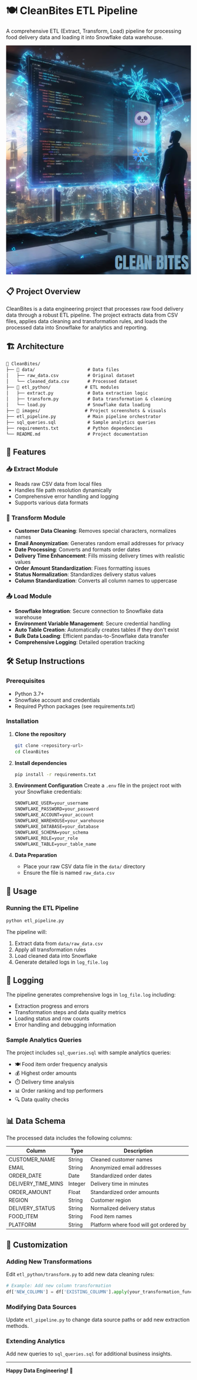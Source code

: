 # 🍽️ CleanBites ETL Pipeline

A comprehensive ETL (Extract, Transform, Load) pipeline for processing food delivery data and loading it into Snowflake data warehouse.

![Clean Bites Thumbnail](images/thumbnail/thumbnail_image.png)


## 📋 Project Overview

CleanBites is a data engineering project that processes raw food delivery data through a robust ETL pipeline. The project extracts data from CSV files, applies data cleaning and transformation rules, and loads the processed data into Snowflake for analytics and reporting.

## 🏗️ Architecture

```
📁 CleanBites/
├── 📁 data/                    # Data files
│   ├── raw_data.csv           # Original dataset
│   └── cleaned_data.csv       # Processed dataset
├── 📁 etl_python/             # ETL modules
│   ├── extract.py             # Data extraction logic
│   ├── transform.py           # Data transformation & cleaning
│   └── load.py                # Snowflake data loading
├── 📁 images/                 # Project screenshots & visuals
├── etl_pipeline.py            # Main pipeline orchestrator
├── sql_queries.sql            # Sample analytics queries
├── requirements.txt           # Python dependencies
└── README.md                  # Project documentation
```

## 🚀 Features

### 📥 **Extract Module**
- Reads raw CSV data from local files
- Handles file path resolution dynamically
- Comprehensive error handling and logging
- Supports various data formats

### 🔄 **Transform Module**
- **Customer Data Cleaning**: Removes special characters, normalizes names
- **Email Anonymization**: Generates random email addresses for privacy
- **Date Processing**: Converts and formats order dates
- **Delivery Time Enhancement**: Fills missing delivery times with realistic values
- **Order Amount Standardization**: Fixes formatting issues
- **Status Normalization**: Standardizes delivery status values
- **Column Standardization**: Converts all column names to uppercase

### 📤 **Load Module**
- **Snowflake Integration**: Secure connection to Snowflake data warehouse
- **Environment Variable Management**: Secure credential handling
- **Auto Table Creation**: Automatically creates tables if they don't exist
- **Bulk Data Loading**: Efficient pandas-to-Snowflake data transfer
- **Comprehensive Logging**: Detailed operation tracking

## 🛠️ Setup Instructions

### Prerequisites
- Python 3.7+
- Snowflake account and credentials
- Required Python packages (see requirements.txt)

### Installation

1. **Clone the repository**
   ```bash
   git clone <repository-url>
   cd CleanBites
   ```

2. **Install dependencies**
   ```bash
   pip install -r requirements.txt
   ```

3. **Environment Configuration**
   Create a `.env` file in the project root with your Snowflake credentials:
   ```env
   SNOWFLAKE_USER=your_username
   SNOWFLAKE_PASSWORD=your_password
   SNOWFLAKE_ACCOUNT=your_account
   SNOWFLAKE_WAREHOUSE=your_warehouse
   SNOWFLAKE_DATABASE=your_database
   SNOWFLAKE_SCHEMA=your_schema
   SNOWFLAKE_ROLE=your_role
   SNOWFLAKE_TABLE=your_table_name
   ```

4. **Data Preparation**
   - Place your raw CSV data file in the `data/` directory
   - Ensure the file is named `raw_data.csv`

## 🚀 Usage

### Running the ETL Pipeline

```bash
python etl_pipeline.py
```

The pipeline will:
1. Extract data from `data/raw_data.csv`
2. Apply all transformation rules
3. Load cleaned data into Snowflake
4. Generate detailed logs in `log_file.log`

## 📝 Logging

The pipeline generates comprehensive logs in `log_file.log` including:
- Extraction progress and errors
- Transformation steps and data quality metrics
- Loading status and row counts
- Error handling and debugging information

### Sample Analytics Queries

The project includes `sql_queries.sql` with sample analytics queries:

- 🍽️ Food item order frequency analysis
- 💰 Highest order amounts
- ⏱️ Delivery time analysis
- 📊 Order ranking and top performers
- 🔍 Data quality checks

## 📊 Data Schema

The processed data includes the following columns:

| Column | Type | Description |
|--------|------|-------------|
| CUSTOMER_NAME | String | Cleaned customer names |
| EMAIL | String | Anonymized email addresses |
| ORDER_DATE | Date | Standardized order dates |
| DELIVERY_TIME_MINS | Integer | Delivery time in minutes |
| ORDER_AMOUNT | Float | Standardized order amounts |
| REGION | String | Customer region |
| DELIVERY_STATUS | String | Normalized delivery status |
| FOOD_ITEM | String | Food item names |
| PLATFORM | String | Platform where food will got ordered by |


## 🔧 Customization

### Adding New Transformations
Edit `etl_python/transform.py` to add new data cleaning rules:

```python
# Example: Add new column transformation
df['NEW_COLUMN'] = df['EXISTING_COLUMN'].apply(your_transformation_function)
```

### Modifying Data Sources
Update `etl_pipeline.py` to change data source paths or add new extraction methods.

### Extending Analytics
Add new queries to `sql_queries.sql` for additional business insights.


---

**Happy Data Engineering! 🚀**